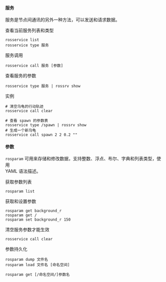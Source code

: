 #### 服务

服务是节点间通讯的另外一种方法，可以发送和请求数据。

查看当前服务列表和类型

```shell
rosservice list
rosservice type 服务
```

服务调用

```shell
rosservice call 服务 [参数]
```

查看服务的参数

```shell
rosservice type 服务 | rossrv show
```

实例

```shell
# 清空乌龟的行动轨迹
rosservice call clear

# 查看 spawn 的参数表
rosservice type /spawn | rossrv show
# 生成一个新乌龟
rosservice call spawn 2 2 0.2 ""
```

#### 参数

`rosparam` 可用来存储和修改数据，支持整数、浮点、布尔、字典和列表类型，使用  
YAML 语法描述。

获取参数列表

```shell
rosparam list
```

获取和设置参数

```shell
rosparam get background_r
rosparam get /
rosparam set background_r 150
```

清空服务参数才能生效

```shell
rosservice call clear
```

参数持久化

```shell
rosparam dump 文件名
rosparam load 文件名 [命名空间]

rosparam get [/命名空间/]参数名
```

